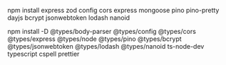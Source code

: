 npm install express zod config cors express mongoose pino pino-pretty dayjs bcrypt jsonwebtoken lodash nanoid

npm install -D @types/body-parser @types/config @types/cors @types/express @types/node @types/pino @types/bcrypt @types/jsonwebtoken @types/lodash @types/nanoid ts-node-dev typescript cspell prettier